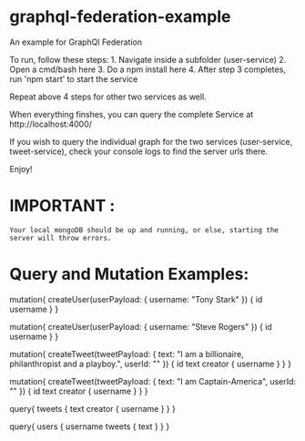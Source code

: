 # graphql-federation-example
An example for GraphQl Federation

To run, follow these steps:
    1. Navigate inside a subfolder (user-service)
    2. Open a cmd/bash here
    3. Do a npm install here
    4. After step 3 completes, run 'npm start' to start the service

  Repeat above 4 steps for other two services as well.

When everything finshes, you can query the complete Service at http://localhost:4000/

If you wish to query the individual graph for the two services (user-service, tweet-service), check your console logs to find the server urls there.

Enjoy! 

# IMPORTANT : 
    Your local mongoDB should be up and running, or else, starting the server will throw errors.

# Query and Mutation Examples: 

mutation{
  createUser(userPayload: {
    username: "Tony Stark"
  }) {
    id
    username
  }
}

mutation{
  createUser(userPayload: {
    username: "Steve Rogers"
  }) {
    id
    username
  }
}

mutation{
  createTweet(tweetPayload: {
    text: "I am a billionaire, philanthropist and a playboy.",
    userId: "<User ID for a particular user from mongo goes here>"
  }) {
    id
    text
    creator {
      username
    }
  }
}

mutation{
  createTweet(tweetPayload: {
    text: "I am Captain-America",
    userId: "<User ID for a particular user from mongo goes here>"
  }) {
    id
    text
    creator {
      username
    }
  }
}

query{
  tweets {
    text
    creator {
      username
    }
  }
}

query{
  users {
    username
    tweets {
      text
    }
  }
}
